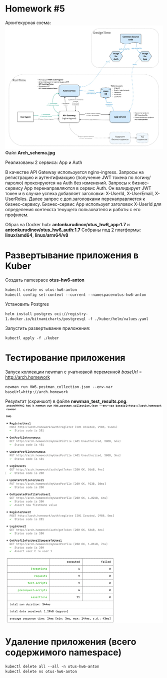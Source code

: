 # Homework #5

Архитекурная схема:
![Архитекурная схема](Arch_schema.jpg?raw=true "Архитекурная схема")
Файл **Arch_schema.jpg**

Реализованы 2 сервиса: App и Auth

В качестве API Gateway используется nginx-ingress. 
Запросы на регистрацию и аутентифиакцию (получение JWT токена по логину/паролю) проксируются на Auth без изменений.
Запросы к бизнес-сервису App перенаправляются в сервис Auth. Он валидирует JWT токен и в случае успеха добавляет заголовки: X-UserId, X-UserEmail, X-UserRoles. Далее запрос с доп.заголовками перенаправляется к бизнес-сервису. Бизнес-сервис App использует заголовок X-UserId для определения контекста текущего пользователя и работы с его профилем.

Образ на Docker hub: **antonkurudinov/otus_hw6_app:1.7** и **antonkurudinov/otus_hw6_auth:1.7**
Собраны под 2 платформы: **linux/amd64**, **linux/arm64/v8**


# Развертывание приложения в Kuber
Создать namespace **otus-hw6-anton**
```
kubectl create ns otus-hw6-anton
kubectl config set-context --current --namespace=otus-hw6-anton
```

Установить Postgres
```
helm install postgres oci://registry-1.docker.io/bitnamicharts/postgresql -f ./kuber/helm/values.yaml
```

Запустить развертывание приложения:
```
kubectl apply -f ./kuber
```

# Тестирование приложения
Запуск коллекции newman с учатновкой переменной _baseUrl_ = http://arch.homework
```
newman run HW6.postman_collection.json --env-var baseUrl=http://arch.homework
```

Результат (скриншот) в файле **newman_test_results.png**.
![Результат](newman_test_results.png?raw=true "Результат")

# Удаление приложения (всего содержимого namespace)
```
kubectl delete all --all -n otus-hw6-anton
kubectl delete ns otus-hw6-anton
```

